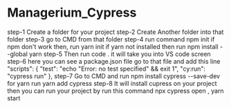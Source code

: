 # Managerium_Cypress
step-1 Create a folder for your project 
step-2 Create Another folder into that folder
step-3 go to CMD from that folder
step-4 run command npm init
       if npm don't work then, run yarn init
       if yarn not installed then run npm install --global yarn
step-5 Then run code . it will take you into VS code screen 
step-6 here you can see a package.json file 
       go to that file and add this line 
      "scripts": {
      "test": "echo \"Error: no test specified\" && exit 1",
      "cy:run": "cypress run"
       },
step-7 Go to CMD and run npm install cypress --save-dev 
       for yarn run yarn add cypress
step-8 It will install cupress on your project then you can run your project by 
       run this command npx cypress open , yarn start
